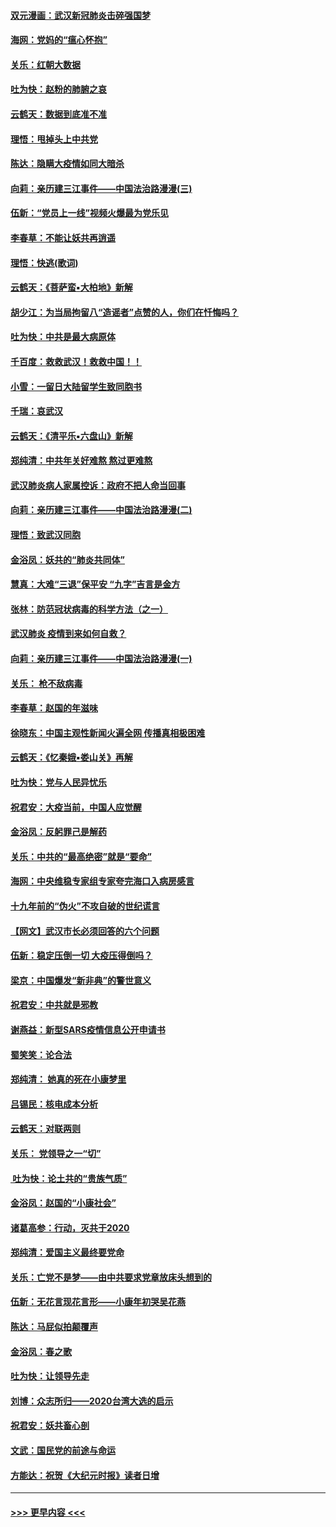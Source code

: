 #### [双元漫画：武汉新冠肺炎击碎强国梦](../pages/nsc993/n11843320.md?t=02050855) 
#### [海网：党妈的“瘟心怀抱”](../pages/nsc993/n11840740.md?t=02050855) 
#### [关乐：红朝大数据](../pages/nsc993/n11840675.md?t=02050855) 
#### [吐为快：赵粉的肺腑之哀](../pages/nsc993/n11840618.md?t=02050855) 
#### [云鹤天：数据到底准不准](../pages/nsc993/n11840325.md?t=02050855) 
#### [理悟：甩掉头上中共党](../pages/nsc993/n11838826.md?t=02050855) 
#### [陈达：隐瞒大疫情如同大暗杀](../pages/nsc993/n11838771.md?t=02050855) 
#### [向莉：亲历建三江事件——中国法治路漫漫(三)](../pages/nsc993/n11831825.md?t=02050855) 
#### [伍新：“党员上一线”视频火爆最为党乐见](../pages/nsc993/n11838200.md?t=02050855) 
#### [李春草：不能让妖共再逍遥](../pages/nsc993/n11838102.md?t=02050855) 
#### [理悟：快逃(歌词)](../pages/nsc993/n11838083.md?t=02050855) 
#### [云鹤天：《菩萨蛮▪大柏地》新解](../pages/nsc993/n11838059.md?t=02050855) 
#### [胡少江：为当局拘留八“造谣者”点赞的人，你们在忏悔吗？](../pages/nsc993/n11836801.md?t=02050855) 
#### [吐为快：中共是最大病原体](../pages/nsc993/n11836748.md?t=02050855) 
#### [千百度：救救武汉！救救中国！！](../pages/nsc993/n11836145.md?t=02050855) 
#### [小雪：一留日大陆留学生致同胞书](../pages/nsc993/n11834624.md?t=02050855) 
#### [千瑞：哀武汉](../pages/nsc993/n11833647.md?t=02050855) 
#### [云鹤天：《清平乐▪六盘山》新解](../pages/nsc993/n11833611.md?t=02050855) 
#### [郑纯清：中共年关好难熬 熬过更难熬](../pages/nsc993/n11833489.md?t=02050855) 
#### [武汉肺炎病人家属控诉：政府不把人命当回事](../pages/nsc993/n11833205.md?t=02050855) 
#### [向莉：亲历建三江事件——中国法治路漫漫(二)](../pages/nsc993/n11829102.md?t=02050855) 
#### [理悟：致武汉同胞](../pages/nsc993/n11831522.md?t=02050855) 
#### [金浴凤：妖共的“肺炎共同体”](../pages/nsc993/n11829448.md?t=02050855) 
#### [慧真：大难“三退”保平安 “九字”吉言是金方](../pages/nsc993/n11829501.md?t=02050855) 
#### [张林：防范冠状病毒的科学方法（之一）](../pages/nsc993/n11828618.md?t=02050855) 
#### [武汉肺炎 疫情到来如何自救？](../pages/nsc993/n11827632.md?t=02050855) 
#### [向莉：亲历建三江事件——中国法治路漫漫(一)](../pages/nsc993/n11827190.md?t=02050855) 
#### [关乐： 枪不敌病毒](../pages/nsc993/n11826746.md?t=02050855) 
#### [李春草：赵国的年滋味](../pages/nsc993/n11826321.md?t=02050855) 
#### [徐晓东：中国主观性新闻火遍全网 传播真相极困难](../pages/nsc993/n11826508.md?t=02050855) 
#### [云鹤天：《忆秦娥▪娄山关》再解](../pages/nsc993/n11824682.md?t=02050855) 
#### [吐为快：党与人民异忧乐](../pages/nsc993/n11824660.md?t=02050855) 
#### [祝君安：大疫当前，中国人应觉醒](../pages/nsc993/n11821946.md?t=02050855) 
#### [金浴凤：反躬罪己是解药](../pages/nsc993/n11820280.md?t=02050855) 
#### [关乐：中共的“最高绝密”就是“要命”](../pages/nsc993/n11816946.md?t=02050855) 
#### [海网：中央维稳专家组专家夸完海口入病房感言](../pages/nsc993/n11815138.md?t=02050855) 
#### [十九年前的“伪火”不攻自破的世纪谎言](../pages/nsc993/n11813238.md?t=02050855) 
#### [【网文】武汉市长必须回答的六个问题](../pages/nsc993/n11813848.md?t=02050855) 
#### [伍新：稳定压倒一切 大疫压得倒吗？](../pages/nsc993/n11812634.md?t=02050855) 
#### [梁京：中国爆发“新非典”的警世意义](../pages/nsc993/n11812554.md?t=02050855) 
#### [祝君安：中共就是邪教](../pages/nsc993/n11812431.md?t=02050855) 
#### [谢燕益：新型SARS疫情信息公开申请书](../pages/nsc993/n11808840.md?t=02050855) 
#### [蜀笑笑：论合法](../pages/nsc993/n11808064.md?t=02050855) 
#### [郑纯清： 她真的死在小康梦里](../pages/nsc993/n11806623.md?t=02050855) 
#### [吕锡民：核电成本分析](../pages/nsc993/n11806284.md?t=02050855) 
#### [云鹤天：对联两则](../pages/nsc993/n11805957.md?t=02050855) 
#### [关乐： 党领导之一“切”](../pages/nsc993/n11804505.md?t=02050855) 
#### [ 吐为快：论土共的“贵族气质”](../pages/nsc993/n11804490.md?t=02050855) 
#### [金浴凤：赵国的“小康社会”](../pages/nsc993/n11804452.md?t=02050855) 
#### [诸葛高参：行动，灭共于2020](../pages/nsc993/n11804120.md?t=02050855) 
#### [郑纯清：爱国主义最终要党命](../pages/nsc993/n11802197.md?t=02050855) 
#### [关乐：亡党不是梦——由中共要求党章放床头想到的](../pages/nsc993/n11802156.md?t=02050855) 
#### [伍新：无花言现花言形——小康年初哭吴花燕](../pages/nsc993/n11800044.md?t=02050855) 
#### [陈达：马屁似拍颠覆声](../pages/nsc993/n11800010.md?t=02050855) 
#### [金浴凤：春之歌](../pages/nsc993/n11797687.md?t=02050855) 
#### [吐为快：让领导先走](../pages/nsc993/n11797512.md?t=02050855) 
#### [刘博：众志所归——2020台湾大选的启示](../pages/nsc993/n11796878.md?t=02050855) 
#### [祝君安：妖共畜心剖](../pages/nsc993/n11794273.md?t=02050855) 
#### [文武：国民党的前途与命运](../pages/nsc993/n11794198.md?t=02050855) 
#### [方能达：祝贺《大纪元时报》读者日增](../pages/nsc993/n11793807.md?t=02050855) 

----
#### [ >>> 更早内容 <<< ](../indexes/nsc993-earlier.md)
